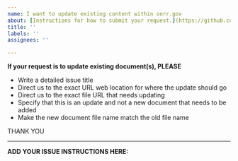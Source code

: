 ```yaml
---
name: I want to update existing content within onrr.gov
about: [Instructions for how to submit your request.](https://github.com/ONRR/onrr.gov-site/wiki/Using-github#example---clear-request-to-update-an-existing-document)
title: ''
labels: ''
assignees: ''

---
```


**If your request is to update existing document(s), PLEASE**

* Write a detailed issue title
* Direct us to the exact URL web location for where the update should go
* Direct us to the exact file URL that needs updating
* Specify that this is an update and not a new document that needs to be added
* Make the new document file name match the old file name

THANK YOU
______________________________________________________________________________________________________________________________________
**ADD YOUR ISSUE INSTRUCTIONS HERE:**

